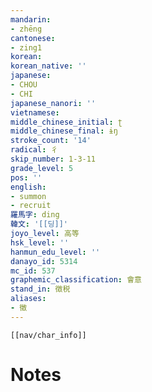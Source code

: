 ```yaml
---
mandarin:
- zhēng
cantonese:
- zing1
korean:
korean_native: ''
japanese:
- CHOU
- CHI
japanese_nanori: ''
vietnamese:
middle_chinese_initial: ʈ
middle_chinese_final: ɨŋ
stroke_count: '14'
radical: 彳
skip_number: 1-3-11
grade_level: 5
pos: ''
english:
- summon
- recruit
羅馬字: ding
韓文: '[[딩]]'
joyo_level: 高等
hsk_level: ''
hanmun_edu_level: ''
danayo_id: 5314
mc_id: 537
graphemic_classification: 會意
stand_in: 徴税
aliases:
- 徵
---
```

```meta-bind-embed
[[nav/char_info]]
```

# Notes
